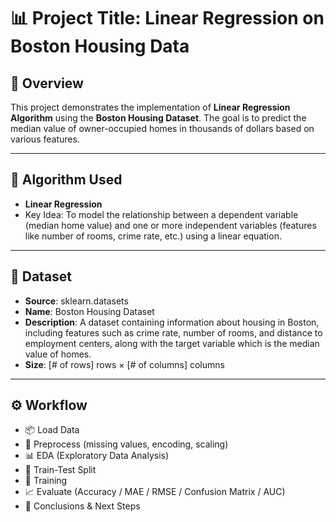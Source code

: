 # 📊 Project Title: Linear Regression on Boston Housing Data

## 🚀 Overview
This project demonstrates the implementation of **Linear Regression Algorithm** using the **Boston Housing Dataset**. The goal is to predict the median value of owner-occupied homes in thousands of dollars based on various features.

---

## 🧠 Algorithm Used
- **Linear Regression**
- Key Idea: To model the relationship between a dependent variable (median home value) and one or more independent variables (features like number of rooms, crime rate, etc.) using a linear equation.

---

## 📁 Dataset
- **Source**: sklearn.datasets
- **Name**: Boston Housing Dataset
- **Description**: A dataset containing information about housing in Boston, including features such as crime rate, number of rooms, and distance to employment centers, along with the target variable which is the median value of homes.
- **Size**: [# of rows] rows × [# of columns] columns

---

## ⚙️ Workflow 
- 📦 Load Data 
- 🧹 Preprocess (missing values, encoding, scaling) 
- 📊 EDA (Exploratory Data Analysis) 
- 🧠 Train-Test Split 
- 🤖 Training 
- 📈 Evaluate (Accuracy / MAE / RMSE / Confusion Matrix / AUC) 
- 📝 Conclusions & Next Steps